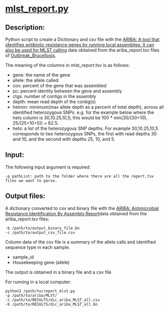 # [mlst_report.py](https://github.com/BU-ISCIII/bacterial_qc/blob/master/mlst_report.py)


## Description:

Python script to create a Dictionary and csv file with the [ARIBA: A tool that identifies antibiotic resistance genes by running local assemblies. It can also be used for MLST calling](https://github.com/sanger-pathogens/ariba) data obtained from the ariba_report.tsv files of [Outbreak_Brucellosis](https://github.com/sgonzalezbodi/Outbreak_Brucellosis).

The meaning of the columns in mlst_report.tsv is as follows:

*   gene: the name of the gene
*   allele: the allele called
*   cov: percent of the gene that was assembled
*   pc: percent identity between the gene and assembly
*   ctgs: number of contigs in the assembly
*   depth: mean read depth of the contig(s)
*   hetmin: minimum(max allele depth as a percent of total depth), across all identified heterozygous SNPs. e.g. for the example below where the hets column is 30,10.25,10,5, this would be 100 * min(30/(30+10), 25/(25+10+5)) = 62.5.
*   hets: a list of the heterozygous SNP depths. For example 30,10.25,10,5 corresponds to two heterozygous SNPs, the first with read depths 30 and 10, and the second with depths 25, 10, and 5.

## Input:

The following input argument is required:

``` 
-p pathList: path to the folder where there are all the report.tsv files we want to parse.

```  

## Output files:

A dictionary converted to csv and binary file with the  [ARIBA: Antimicrobial Resistance Identification By Assembly Report](https://github.com/sanger-pathogens/ariba)data obtained from the ariba_report.tsv files:

```
-b /path/to/output_binary_file.bn
-c /path/to/output_csv_file.csv
``` 

Column data of the csv file is a summary of the allele calls and identified sequence type in each sample. 

* sample_id
* Housekeeping gene (allele)

The output is obtained in a binary file and a csv file


For running in a local computer:

```
python3 /path/to/report_mlst.py 
-p /path/to/ariba/MLST/ 
-c /path/to/RESULTS/dic_ariba_MLST_all.csv 
-b /path/to/RESULTS/dic_ariba_MLST_all.bn

```
